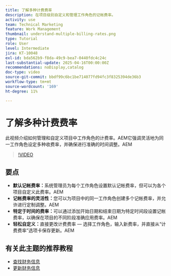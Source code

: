 ```yaml
---
title: 了解多种计费费率
description: 在项目级别自定义和管理工作角色的记帐费率。
activity: use
team: Technical Marketing
feature: Work Management
thumbnail: understand-multiple-billing-rates.png
type: Tutorial
role: User
level: Intermediate
jira: KT-10048
exl-id: bda562b9-f8da-49c9-bea7-0440fdc4c24c
last-substantial-update: 2025-04-16T00:00:00Z
recommendations: noDisplay,catalog
doc-type: video
source-git-commit: bbdf99c6bc1be714077fd94fc3f8325394de36b3
workflow-type: tm+mt
source-wordcount: '169'
ht-degree: 11%

---
```



# 了解多种计费费率

此视频介绍如何管理和自定义项目中工作角色的计费率。&#x200B;AEM它强调灵活地为同一工作角色设定多种收费率，并确保进行准确的时间调整。&#x200B;AEM


>[!VIDEO](https://video.tv.adobe.com/v/3457652/?quality=12&learn=on&enablevpops=1)

## 要点


* **默认记帐费率：**&#x200B;系统管理员为每个工作角色设置默认记帐费率，但可以为各个项目自定义此费率。&#x200B;AEM
* **记帐费率的灵活性：**&#x200B;您可以为项目中的同一工作角色创建多个记帐费率，并允许进行定制调整。&#x200B;AEM
* **特定于时间的费率：**&#x200B;可以通过添加开始日期和结束日期为特定时间段设置记帐费率，以确保在项目的不同阶段准确应用费率。&#x200B;AEM
* **轻松自定义：**&#x200B;直接更改计费费率 — 选择工作角色，输入新费率，并直接从“计费费率”选项卡保存更新。&#x200B;AEM

## 有关此主题的推荐教程

* [查找财务信息](/help/manage-work/project-finances/find-financial-information.md)
* [更新财务信息](/help/manage-work/project-finances/update-and-review-finances.md)
  <!--* [Understand multiple billing rates](/help/manage-work/project-finances/multiple-billing-rates.md)-->

